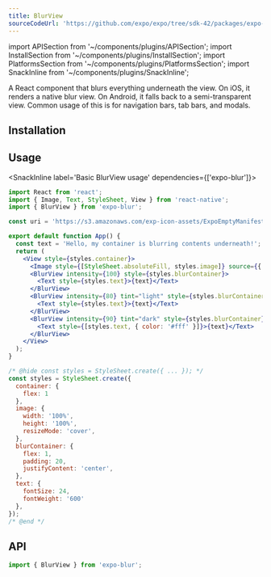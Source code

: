 ```yaml
---
title: BlurView
sourceCodeUrl: 'https://github.com/expo/expo/tree/sdk-42/packages/expo-blur'
---
```


import APISection from '~/components/plugins/APISection';
import InstallSection from '~/components/plugins/InstallSection';
import PlatformsSection from '~/components/plugins/PlatformsSection';
import SnackInline from '~/components/plugins/SnackInline';

A React component that blurs everything underneath the view. On iOS, it renders a native blur view. On Android, it falls back to a semi-transparent view. Common usage of this is for navigation bars, tab bars, and modals.

<PlatformsSection android emulator ios simulator web />

## Installation

<InstallSection packageName="expo-blur" />

## Usage

<SnackInline label='Basic BlurView usage' dependencies={['expo-blur']}>

```jsx
import React from 'react';
import { Image, Text, StyleSheet, View } from 'react-native';
import { BlurView } from 'expo-blur';

const uri = 'https://s3.amazonaws.com/exp-icon-assets/ExpoEmptyManifest_192.png';

export default function App() {
  const text = 'Hello, my container is blurring contents underneath!';
  return (
    <View style={styles.container}>
      <Image style={[StyleSheet.absoluteFill, styles.image]} source={{ uri }} />
      <BlurView intensity={100} style={styles.blurContainer}>
        <Text style={styles.text}>{text}</Text>
      </BlurView>
      <BlurView intensity={80} tint="light" style={styles.blurContainer}>
        <Text style={styles.text}>{text}</Text>
      </BlurView>
      <BlurView intensity={90} tint="dark" style={styles.blurContainer}>
        <Text style={[styles.text, { color: '#fff' }]}>{text}</Text>
      </BlurView>
    </View>
  );
}

/* @hide const styles = StyleSheet.create({ ... }); */
const styles = StyleSheet.create({
  container: {
    flex: 1
  },
  image: {
    width: '100%',
    height: '100%',
    resizeMode: 'cover',
  },
  blurContainer: {
    flex: 1,
    padding: 20,
    justifyContent: 'center',
  },
  text: {
    fontSize: 24,
    fontWeight: '600'
  },
});
/* @end */
```

</SnackInline>

## API

```js
import { BlurView } from 'expo-blur';
```

<APISection packageName="expo-blur" />
